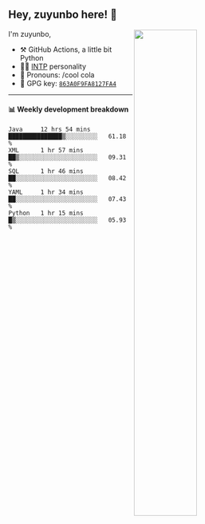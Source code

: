 

## Hey, zuyunbo here! :wave: 
[<img align="right" width="50%" src="https://github-readme-stats.vercel.app/api?username=zuyunbo&theme=dark&show_icons=true">](https://metrics.lecoq.io/ouuan?template=classic)

I'm zuyunbo,

-   :hammer_and_pick: GitHub Actions, a little bit Python
-   :man_scientist: [INTP](https://www.16personalities.com/profiles/3302586f07ca3) personality
-   :man: Pronouns: /cool cola
-   :key: GPG key: [`863A0F9FA8127FA4`](https://github.com/zuyunbo.gpg)

---

#### :bar_chart: Weekly development breakdown

<!--START_SECTION:waka-->
```text
Java     12 hrs 54 mins  ███████████████▒░░░░░░░░░   61.18 % 
XML      1 hr 57 mins    ██▒░░░░░░░░░░░░░░░░░░░░░░   09.31 % 
SQL      1 hr 46 mins    ██░░░░░░░░░░░░░░░░░░░░░░░   08.42 % 
YAML     1 hr 34 mins    ██░░░░░░░░░░░░░░░░░░░░░░░   07.43 % 
Python   1 hr 15 mins    █▒░░░░░░░░░░░░░░░░░░░░░░░   05.93 % 
```
<!--END_SECTION:waka-->


